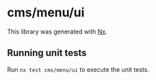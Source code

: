 # cms/menu/ui

This library was generated with [Nx](https://nx.dev).

## Running unit tests

Run `nx test cms/menu/ui` to execute the unit tests.
